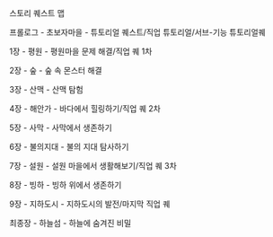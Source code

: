 스토리 퀘스트 맵


프롤로그 - 초보자마을 - 튜토리얼 퀘스트/직업 튜토리얼/서브-기능 튜토리얼퀘

1장 - 평원 - 평원마을 문제 해결/직업 퀘 1차

2장 - 숲 - 숲 속 몬스터 해결

3장 - 산맥 - 산맥 탐험

4장 - 해안가 - 바다에서 힐링하기/직업 퀘 2차

5장 - 사막 - 사막에서 생존하기

6장 - 불의지대 - 불의 지대 탐사하기

7장 - 설원 - 설원 마을에서 생활해보기/직업 퀘 3차

8장 - 빙하 - 빙하 위에서 생존하기 

9장 - 지하도시 - 지하도시의 발전/마지막 직업 퀘

최종장 - 하늘섬 - 하늘에 숨겨진 비밀